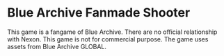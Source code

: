 # Blue Archive Fanmade Shooter

This game is a fangame of Blue Archive.
There are no official relationship with Nexon.
This game is not for commercial purpose.
The game uses assets from Blue Archive GLOBAL.
